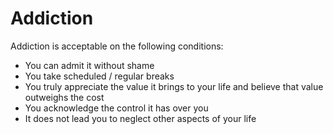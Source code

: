 # Addiction

Addiction is acceptable on the following conditions:

* You can admit it without shame
* You take scheduled / regular breaks
* You truly appreciate the value it brings to your life and believe that value outweighs the cost
* You acknowledge the control it has over you
* It does not lead you to neglect other aspects of your life



